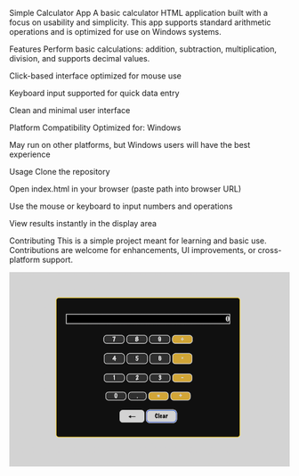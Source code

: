 Simple Calculator App
A basic calculator HTML application built with a focus on usability and simplicity. This app supports standard arithmetic operations and is optimized for use on Windows systems.

Features
Perform basic calculations: addition, subtraction, multiplication, division, and supports decimal values.

Click-based interface optimized for mouse use

Keyboard input supported for quick data entry

Clean and minimal user interface

Platform Compatibility
Optimized for: Windows

May run on other platforms, but Windows users will have the best experience

Usage
Clone the repository

Open index.html in your browser (paste path into browser URL)

Use the mouse or keyboard to input numbers and operations

View results instantly in the display area

Contributing
This is a simple project meant for learning and basic use. Contributions are welcome for enhancements, UI improvements, or cross-platform support.

![Calculator Screenshot](screenshot.png)

